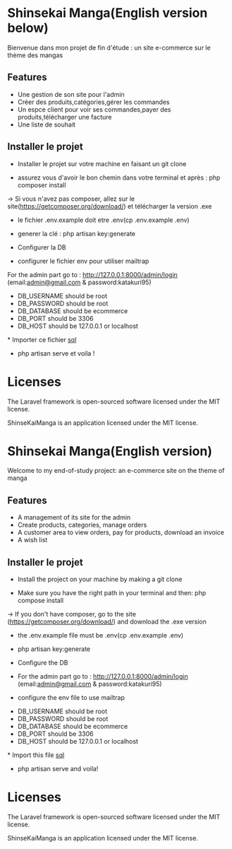 
# Shinsekai Manga(English version below)

Bienvenue dans mon projet de fin d'étude : un site e-commerce sur le thème des mangas


## Features

- Une gestion de son site pour l'admin
- Créer des produits,catégories,gérer les commandes
- Un espce client pour voir ses commandes,payer des produits,télécharger une facture
- Une liste de souhait


## Installer le projet

 * Installer le projet sur votre machine en faisant un git clone

 * assurez vous d'avoir le bon chemin dans votre terminal et après : php composer install

  -> Si vous n'avez pas composer, allez sur le site(https://getcomposer.org/download/) et télécharger la version .exe

  * le fichier .env.example doit etre .env(cp .env.example .env)

  * generer la clé : php artisan key:generate

  * Configurer la DB

  * configurer le fichier env pour utiliser mailtrap

  For the admin part go to : http://127.0.0.1:8000/admin/login (email:admin@gmail.com & password:katakuri95)

<ul>
    <li>DB_USERNAME should be root</li>
    <li>DB_PASSWORD should be root</li>
    <li>DB_DATABASE should be ecommerce</li>
    <li>DB_PORT should be 3306</li>
    <li>DB_HOST should be 127.0.0.1 or localhost</li>
</ul>
* Importer ce fichier <a href="https://drive.google.com/file/d/1wHcT92YbDdbkYtBnZny4Wrj43C408Dqm/view?usp=sharing" target="blank"> sql </a>


* php artisan serve et voila ! 

<h1>Licenses</h1>
The Laravel framework is open-sourced software licensed under the MIT license.

ShinseKaiManga is an application licensed under the MIT license.



# Shinsekai Manga(English version)

Welcome to my end-of-study project: an e-commerce site on the theme of manga


## Features

- A management of its site for the admin
- Create products, categories, manage orders
- A customer area to view orders, pay for products, download an invoice
- A wish list


## Installer le projet

 *  Install the project on your machine by making a git clone

 * Make sure you have the right path in your terminal and then: php compose install

  -> If you don't have composer, go to the site (https://getcomposer.org/download/) and download the .exe version

  * the .env.example file must be .env(cp .env.example .env)

  * php artisan key:generate

  * Configure the DB

  * For the admin part go to : http://127.0.0.1:8000/admin/login (email:admin@gmail.com & password:katakuri95)

  * configure the env file to use mailtrap

<ul>
    <li>DB_USERNAME should be root</li>
    <li>DB_PASSWORD should be root</li>
    <li>DB_DATABASE should be ecommerce</li>
    <li>DB_PORT should be 3306</li>
    <li>DB_HOST should be 127.0.0.1 or localhost</li>
</ul>
* Import this file <a href="https://drive.google.com/file/d/1wHcT92YbDdbkYtBnZny4Wrj43C408Dqm/view?usp=sharing" target="blank"> sql </a>


* php artisan serve and voila! 

<h1>Licenses</h1>
The Laravel framework is open-sourced software licensed under the MIT license.

ShinseKaiManga is an application licensed under the MIT license.


